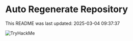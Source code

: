 # Auto Regenerate Repository

This README was last updated: 2025-03-04 09:37:37

 ![TryHackMe](https://tryhackme.com/badge/533634)